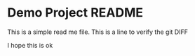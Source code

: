 # Demo Project README

This is a simple read me file. 
This is a line to verify the git DIFF

I hope this is ok
